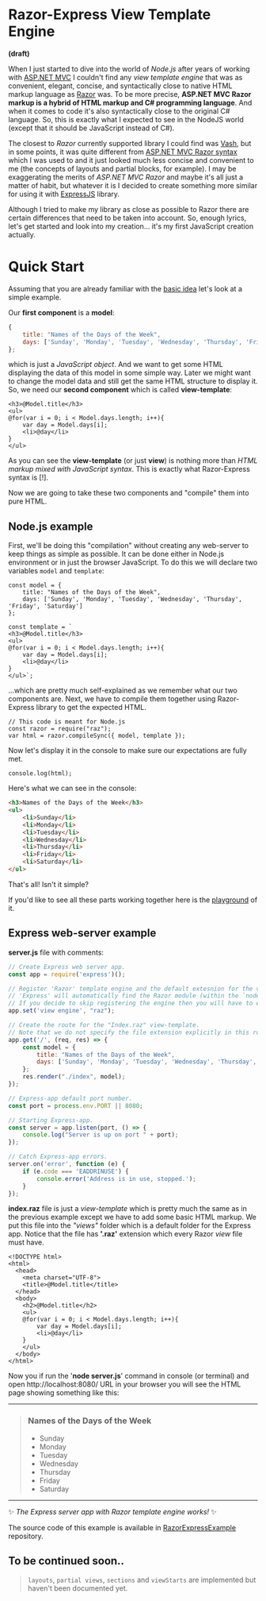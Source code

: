 # Razor-Express View Template Engine 
**(draft)**


When I just started to dive into the world of *Node.js* after years of working with [ASP.NET MVC](https://docs.microsoft.com/en-us/aspnet/core/mvc/overview) I couldn't find any *view template engine* that was as convenient, elegant, concise, and syntactically close to native HTML markup language as [Razor](https://docs.microsoft.com/en-us/aspnet/core/mvc/views/layout) was. To be more precise, **ASP.NET MVC Razor markup is a hybrid of HTML markup and C# programming language**. And when it comes to code it's also syntactically close to the original C# language. So, this is exactly what I expected to see in the NodeJS world (except that it should be JavaScript instead of C#). 

The closest to *Razor* currently supported library I could find was [Vash](https://www.npmjs.com/package/vash), but in some points, it was quite different from [ASP.NET MVC Razor syntax](https://docs.microsoft.com/en-us/aspnet/core/mvc/views/razor) which I was used to and it just looked much less concise and convenient to me (the concepts of layouts and partial blocks, for example). I may be exaggerating the merits of *ASP.NET MVC Razor* and maybe it's all just a matter of habit, but whatever it is I decided to create something more similar for using it with [ExpressJS](https://expressjs.com) library.

Although I tried to make my library as close as possible to Razor there are certain differences that need to be taken into account. So, enough lyrics, let's get started and look into my creation... it's my first JavaScript creation actually.

Quick Start
===

Assuming that you are already familiar with the [basic idea](https://github.com/DevelAx/RazorExpress/blob/master/docs/overview.md#the-overview-of-razor-express) let's look at a simple example. 

Our **first component** is a **model**:
```js
{
    title: "Names of the Days of the Week",
    days: ['Sunday', 'Monday', 'Tuesday', 'Wednesday', 'Thursday', 'Friday', 'Saturday']
};
```
which is just a *JavaScript object*. And we want to get some HTML displaying the data of this model in some simple way. Later we might want to change the model data and still get the same HTML structure to display it. So, we need our **second component** which is called **view-template**:
```HTML+Razor
<h3>@Model.title</h3>
<ul>
@for(var i = 0; i < Model.days.length; i++){
    var day = Model.days[i];
    <li>@day</li>
}
</ul>
```

As you can see the **view-template** (or just **view**) is nothing more than *HTML markup mixed with JavaScript syntax*. This is exactly what Razor-Express syntax is [!].

Now we are going to take these two components and "compile" them into pure HTML.   

Node.js example
---
First, we'll be doing this "compilation" without creating any web-server to keep things as simple as possible. It can be done either in Node.js environment or in just the browser JavaScript. To do this we will declare two variables `model` and `template`:

```JS
const model = {
    title: "Names of the Days of the Week",
    days: ['Sunday', 'Monday', 'Tuesday', 'Wednesday', 'Thursday', 'Friday', 'Saturday']
};

const template = `
<h3>@Model.title</h3>
<ul>
@for(var i = 0; i < Model.days.length; i++){
    var day = Model.days[i];
    <li>@day</li>
}
</ul>`;
```
...which are pretty much self-explained as we remember what our two components are. Next, we have to compile them together using Razor-Express library to get the expected HTML.

```JS
// This code is meant for Node.js 
const razor = require("raz");
var html = razor.compileSync({ model, template });
```

Now let's display it in the console to make sure our expectations are fully met.

```JS
console.log(html);
```
Here's what we can see in the console:
```HTML
<h3>Names of the Days of the Week</h3>
<ul>
    <li>Sunday</li>
    <li>Monday</li>
    <li>Tuesday</li>
    <li>Wednesday</li>
    <li>Thursday</li>
    <li>Friday</li>
    <li>Saturday</li>
</ul>
```
That's all! Isn't it simple?

If you'd like to see all these parts working together here is the [playground](https://runkit.com/develax/5bf574e98b71430012d4e641) of it.

Express web-server example
---
**server.js** file with comments:
```js
// Create Express web server app.
const app = require('express')();

// Register 'Razor' template engine and the default extesnion for the view-template files.
// 'Express' will automatically find the Razor module (within the `node-modules` folder) using this extension. 
// If you decide to skip registering the engine then you will have to explicitly specify the file extension in the route handler.
app.set('view engine', "raz");

// Create the route for the "Index.raz" view-template.
// Note that we do not specify the file extension explicitly in this route because we already did it when registering the engine.
app.get('/', (req, res) => {
    const model = {
        title: "Names of the Days of the Week",
        days: ['Sunday', 'Monday', 'Tuesday', 'Wednesday', 'Thursday', 'Friday', 'Saturday']
    };
    res.render("./index", model);
});

// Express-app default port number.
const port = process.env.PORT || 8080;

// Starting Express-app.
const server = app.listen(port, () => {
    console.log("Server is up on port " + port);
});

// Catch Express-app errors.
server.on('error', function (e) {
    if (e.code === 'EADDRINUSE') {
        console.error('Address is in use, stopped.');
    }
});
```

**index.raz** file is just a *view-template* which is pretty much the same as in the previous example except we have to add some basic HTML markup. We put this file into the *"views"* folder which is a default folder for the Express app. Notice that the file has **'.raz'** extension which every Razor *view* file must have.
```HTML+Razor
<!DOCTYPE html>
<html>
  <head>
    <meta charset="UTF-8">
    <title>@Model.title</title>
  </head>
  <body>
    <h2>@Model.title</h2>
    <ul>
    @for(var i = 0; i < Model.days.length; i++){
        var day = Model.days[i];
        <li>@day</li>
    }
    </ul>
  </body>
</html>
```
Now you if run the '**node server.js**' command in console (or terminal) and open http://localhost:8080/ URL in your browser you will see the HTML page showing something like this:
___
> ### Names of the Days of the Week
> * Sunday
> * Monday
> * Tuesday
> * Wednesday
> * Thursday
> * Friday
> * Saturday
____

:sparkles: *The Express server app with Razor template engine works!* :sparkles:

The source code of this example is available in [RazorExpressExample](https://github.com/DevelAx/RazorExpressExample) repository.

## To be continued soon..
> `layouts`, `partial views`, `sections` and `viewStarts` are implemented but haven't been documented yet.
